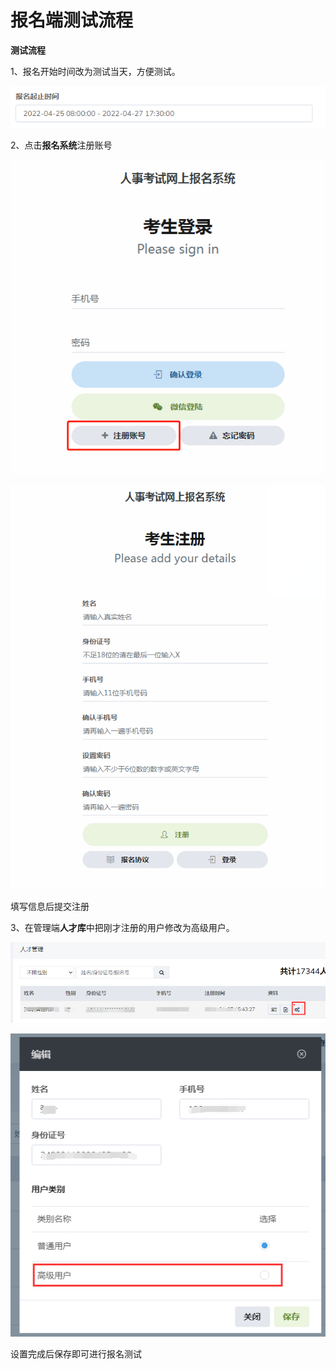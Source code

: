 # 报名端测试流程



**测试流程**

1、报名开始时间改为测试当天，方便测试。

![img](./assets/1665626877881-94.png)



2、点击**报名系统**注册账号

![img](./assets/1665626877881-95.png)



![img](./assets/1665626877881-96.png)

填写信息后提交注册



3、在管理端**人才库**中把刚才注册的用户修改为高级用户。

![img](./assets/1665626877882-97.png)

![img](./assets/1665626877882-98.png)

设置完成后保存即可进行报名测试